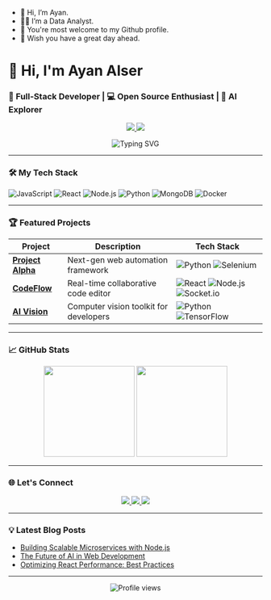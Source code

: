 - 👋 Hi, I’m Ayan.
- 🧑‍💻 I’m a Data Analyst.
- 🌱 You're most welcome to my Github profile.
- 💞️ Wish you have a great day ahead.

# 👋 Hi, I'm Ayan Alser  
### 🚀 Full-Stack Developer | 💻 Open Source Enthusiast | 🧠 AI Explorer

<p align="center">
  <a href="https://github.com/ayanalyser?tab=repositories">
    <img src="https://custom-icon-badges.demolab.com/badge/My_Repositories-8A2BE2?style=for-the-badge&logo=repo&logoColor=white"/>
  </a>
  <a href="https://github.com/ayanalyser?tab=stars">
    <img src="https://custom-icon-badges.demolab.com/badge/My_Stars-FF69B4?style=for-the-badge&logo=star&logoColor=white"/>
  </a>
</p>

<div align="center">
  <img src="https://readme-typing-svg.demolab.com?font=Fira+Code&weight=600&size=22&duration=3000&pause=1000&color=20C20E&center=true&vCenter=true&width=800&height=40&lines=Turning+Coffee+Into+Code+Since+2020;Building+Solutions+That+Matter;Full-Stack+Developer+With+A+Passion+For+Clean+Code" alt="Typing SVG" />
</div>

---

### 🛠️ My Tech Stack

![JavaScript](https://img.shields.io/badge/-JavaScript-F7DF1E?style=flat-square&logo=javascript&logoColor=black)
![React](https://img.shields.io/badge/-React-61DAFB?style=flat-square&logo=react&logoColor=black)
![Node.js](https://img.shields.io/badge/-Node.js-339933?style=flat-square&logo=node.js&logoColor=white)
![Python](https://img.shields.io/badge/-Python-3776AB?style=flat-square&logo=python&logoColor=white)
![MongoDB](https://img.shields.io/badge/-MongoDB-47A248?style=flat-square&logo=mongodb&logoColor=white)
![Docker](https://img.shields.io/badge/-Docker-2496ED?style=flat-square&logo=docker&logoColor=white)

---

### 🏆 Featured Projects

| Project | Description | Tech Stack |
|---------|-------------|------------|
| **[Project Alpha](https://github.com/ayanalyser/project-alpha)** | Next-gen web automation framework | ![Python](https://img.shields.io/badge/-Python-3776AB?style=flat-square&logo=python&logoColor=white) ![Selenium](https://img.shields.io/badge/-Selenium-43B02A?style=flat-square&logo=selenium&logoColor=white) |
| **[CodeFlow](https://github.com/ayanalyser/codeflow)** | Real-time collaborative code editor | ![React](https://img.shields.io/badge/-React-61DAFB?style=flat-square&logo=react&logoColor=black) ![Node.js](https://img.shields.io/badge/-Node.js-339933?style=flat-square&logo=node.js&logoColor=white) ![Socket.io](https://img.shields.io/badge/-Socket.io-010101?style=flat-square&logo=socket.io&logoColor=white) |
| **[AI Vision](https://github.com/ayanalyser/ai-vision)** | Computer vision toolkit for developers | ![Python](https://img.shields.io/badge/-Python-3776AB?style=flat-square&logo=python&logoColor=white) ![TensorFlow](https://img.shields.io/badge/-TensorFlow-FF6F00?style=flat-square&logo=tensorflow&logoColor=white) |

---

### 📈 GitHub Stats

<p align="center">
  <img height="180em" src="https://github-readme-stats.vercel.app/api?username=ayanalyser&show_icons=true&theme=dark&bg_color=0d1117&hide_border=true&count_private=true"/>
  <img height="180em" src="https://github-readme-stats.vercel.app/api/top-langs/?username=ayanalyser&layout=compact&theme=dark&bg_color=0d1117&hide_border=true"/>
</p>

---

### 🌐 Let's Connect

<p align="center">
  <a href="https://linkedin.com/in/yourprofile">
    <img src="https://img.shields.io/badge/LinkedIn-0077B5?style=for-the-badge&logo=linkedin&logoColor=white"/>
  </a>
  <a href="mailto:your.email@example.com">
    <img src="https://img.shields.io/badge/Gmail-D14836?style=for-the-badge&logo=gmail&logoColor=white"/>
  </a>
  <a href="https://twitter.com/yourhandle">
    <img src="https://img.shields.io/badge/Twitter-1DA1F2?style=for-the-badge&logo=twitter&logoColor=white"/>
  </a>
</p>

---

### 💡 Latest Blog Posts
<!-- BLOG-POST-LIST:START -->
- [Building Scalable Microservices with Node.js](https://yourblog.com/post1)
- [The Future of AI in Web Development](https://yourblog.com/post2)
- [Optimizing React Performance: Best Practices](https://yourblog.com/post3)
<!-- BLOG-POST-LIST:END -->

---

<p align="center">
  <img src="https://komarev.com/ghpvc/?username=ayanalyser&label=Profile+Views&color=20C20E&style=flat-square" alt="Profile views"/>
</p>
